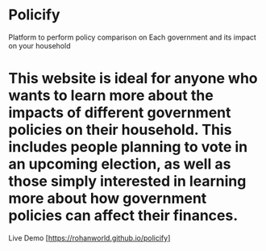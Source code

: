 # Policify
Platform to perform policy comparison on Each government and its impact on your household


# This website is ideal for anyone who wants to learn more about the impacts of different government policies on their household. This includes people planning to vote in an upcoming election, as well as those simply interested in learning more about how government policies can affect their finances.


Live Demo [https://rohanworld.github.io/policify]
